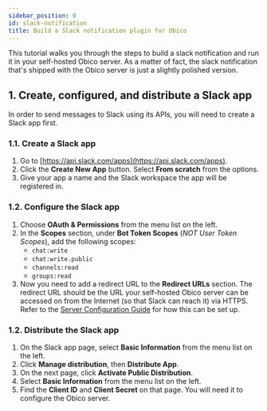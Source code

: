 ```yaml
---
sidebar_position: 0
id: slack-notification
title: Build a Slack notification plugin for Obico
---
```


This tutorial walks you through the steps to build a slack notification and run it in your self-hosted Obico server. As a matter of fact, the slack notification that's shipped with the Obico server is just a slightly polished version.

## 1. Create, configured, and distribute a Slack app

In order to send messages to Slack using its APIs, you will need to create a Slack app first.

### 1.1. Create a Slack app

1. Go to [https://api.slack.com/apps](https://api.slack.com/apps).
1. Click the **Create New App** button. Select **From scratch** from the options.
1. Give your app a name and the Slack workspace the app will be registered in.

### 1.2. Configure the Slack app

1. Choose **OAuth & Permissions** from the menu list on the left.
1. In the **Scopes** section, under **Bot Token Scopes** (*NOT User Token Scopes*), add the following scopes:
    - `chat:write`
    - `chat:write.public`
    - `channels:read`
    - `groups:read`
1. Now you need to add a redirect URL to the **Redirect URLs** section. The redirect URL should be the URL your self-hosted Obico server can be accessed on from the Internet (so that Slack can reach it) via HTTPS. Refer to the [Server Configuration Guide](#) for how this can be set up.

### 1.2. Distribute the Slack app

1. On the Slack app page, select **Basic Information** from the menu list on the left.
1. Click **Manage distribution**, then **Distribute App**.
1. On the next page, click **Activate Public Distribution**.
1. Select **Basic Information** from the menu list on the left.
1. Find the **Client ID** and **Client Secret** on that page. You will need it to configure the Obico server.

